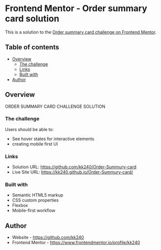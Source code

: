 # Frontend Mentor - Order summary card solution

This is a solution to the [Order summary card challenge on Frontend Mentor](https://www.frontendmentor.io/challenges/order-summary-component-QlPmajDUj).

## Table of contents

- [Overview](#overview)
  - [The challenge](#the-challenge)
  - [Links](#links)
  - [Built with](#built-with)
- [Author](#author)

## Overview

ORDER SUMMARY CARD CHALLENGE SOLUTION

### The challenge

Users should be able to:

- See hover states for interactive elements
- creating mobile first UI

### Links

- Solution URL: https://github.com/kk240/Order-Summury-card
- Live Site URL: https://kk240.github.io/Order-Summury-card/

### Built with

- Semantic HTML5 markup
- CSS custom properties
- Flexbox
- Mobile-first workflow

## Author

- Website - https://github.com/kk240
- Frontend Mentor - https://www.frontendmentor.io/profile/kk240
